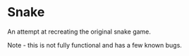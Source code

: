 # Snake

An attempt at recreating the original snake game. 

Note - this is not fully functional and has a few known bugs.
